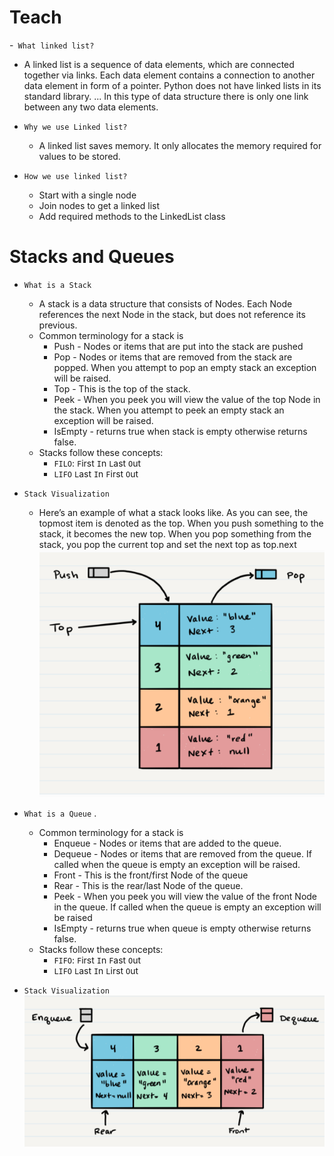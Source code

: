 # Teach

-` What linked list?`
   - A linked list is a sequence of data elements, which are connected together via links. Each data element contains a connection to another data element in form of a pointer. Python does not have linked lists in its standard library. ... In this type of data structure there is only one link between any two data elements.
- `Why we use Linked list?`
    - A linked list saves memory. It only allocates the memory required for values to be stored.

- `How we use linked list?`
    - Start with a single node
    - Join nodes to get a linked list
    - Add required methods to the LinkedList class



# Stacks and Queues
- `What is a Stack`
   - A stack is a data structure that consists of Nodes. Each Node references the next Node in the stack, but does not reference its previous.
   - Common terminology for a stack is
      - Push - Nodes or items that are put into the stack are pushed
       -  Pop - Nodes or items that are removed from the stack are popped. When you attempt to pop an empty stack an exception will be raised.
        - Top - This is the top of the stack.
        - Peek - When you peek you will view the value of the top Node in the stack. When you attempt to peek an empty stack an exception will be raised.
        - IsEmpty - returns true when stack is empty otherwise returns false.
    - Stacks follow these concepts:
        - `FILO`: `F`irst `I`n `L`ast `O`ut
        - `LIFO` `L`ast `I`n `F`irst `O`ut

- `Stack Visualization`
   - Here’s an example of what a stack looks like. As you can see, the topmost item is denoted as the top. When you push something to the stack, it becomes the new top. When you pop something from the stack, you pop the current top and set the next top as top.next
   ![pic](r10.png)

- `What is a Queue`
.
   - Common terminology for a stack is
      - Enqueue - Nodes or items that are added to the queue.
       -  Dequeue - Nodes or items that are removed from the queue. If called when the queue is empty an exception will be raised.
        - Front - This is the front/first Node of the queue
        - Rear - This is the rear/last Node of the queue.
        - Peek - When you peek you will view the value of the front Node in the queue. If called when the queue is empty an exception will be raised
        - IsEmpty - returns true when queue is empty otherwise returns false.
    - Stacks follow these concepts:
        - `FIFO`: `F`irst `I`n `F`ast `O`ut
        - `LIFO` `L`ast `I`n `L`irst `O`ut
- `Stack Visualization`
       ![pic](r10_2.png)